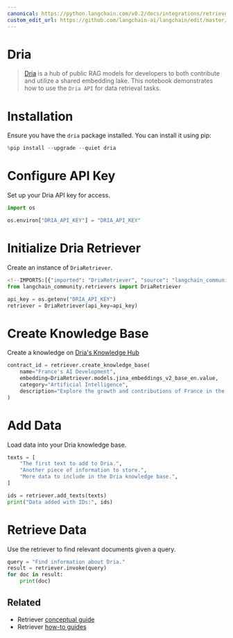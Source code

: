 ```yaml
---
canonical: https://python.langchain.com/v0.2/docs/integrations/retrievers/dria_index/
custom_edit_url: https://github.com/langchain-ai/langchain/edit/master/docs/docs/integrations/retrievers/dria_index.ipynb
---
```


# Dria

>[Dria](https://dria.co/) is a hub of public RAG models for developers to both contribute and utilize a shared embedding lake. This notebook demonstrates how to use the `Dria API` for data retrieval tasks.

# Installation

Ensure you have the `dria` package installed. You can install it using pip:


```python
%pip install --upgrade --quiet dria
```

# Configure API Key

Set up your Dria API key for access.


```python
import os

os.environ["DRIA_API_KEY"] = "DRIA_API_KEY"
```

# Initialize Dria Retriever

Create an instance of `DriaRetriever`.


```python
<!--IMPORTS:[{"imported": "DriaRetriever", "source": "langchain_community.retrievers", "docs": "https://api.python.langchain.com/en/latest/retrievers/langchain_community.retrievers.dria_index.DriaRetriever.html", "title": "Dria"}]-->
from langchain_community.retrievers import DriaRetriever

api_key = os.getenv("DRIA_API_KEY")
retriever = DriaRetriever(api_key=api_key)
```

# **Create Knowledge Base**

Create a knowledge on [Dria's Knowledge Hub](https://dria.co/knowledge)


```python
contract_id = retriever.create_knowledge_base(
    name="France's AI Development",
    embedding=DriaRetriever.models.jina_embeddings_v2_base_en.value,
    category="Artificial Intelligence",
    description="Explore the growth and contributions of France in the field of Artificial Intelligence.",
)
```

# Add Data

Load data into your Dria knowledge base.


```python
texts = [
    "The first text to add to Dria.",
    "Another piece of information to store.",
    "More data to include in the Dria knowledge base.",
]

ids = retriever.add_texts(texts)
print("Data added with IDs:", ids)
```

# Retrieve Data

Use the retriever to find relevant documents given a query.


```python
query = "Find information about Dria."
result = retriever.invoke(query)
for doc in result:
    print(doc)
```


## Related

- Retriever [conceptual guide](/docs/concepts/#retrievers)
- Retriever [how-to guides](/docs/how_to/#retrievers)